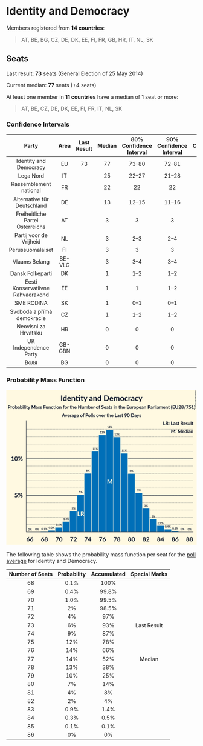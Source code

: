 # Identity and Democracy

Members registered from **14 countries**:

> AT, BE, BG, CZ, DE, DK, EE, FI, FR, GB, HR, IT, NL, SK

## Seats

Last result: **73** seats (General Election of 25 May 2014)

Current median: **77** seats (+4 seats)

At least one member in **11 countries** have a median of 1 seat or more:

> AT, BE, CZ, DE, DK, EE, FI, FR, IT, NL, SK

### Confidence Intervals

| Party | Area | Last Result | Median | 80% Confidence Interval | 90% Confidence Interval | 95% Confidence Interval | 99% Confidence Interval |
|:-----:|:----:|:-----------:|:------:|:-----------------------:|:-----------------------:|:-----------------------:|:-----------------------:|
| Identity and Democracy | EU | 73 | 77 | 73–80 | 72–81 | 71–82 | 69–83 |
| Lega Nord | IT | | 25 | 22–27 | 21–28 | 20–29 | 19–29 |
| Rassemblement national | FR | | 22 | 22 | 22 | 22 | 22 |
| Alternative für Deutschland | DE | | 13 | 12–15 | 11–16 | 11–16 | 10–16 |
| Freiheitliche Partei Österreichs | AT | | 3 | 3 | 3 | 3 | 3 |
| Partij voor de Vrijheid | NL | | 3 | 2–3 | 2–4 | 2–4 | 2–4 |
| Perussuomalaiset | FI | | 3 | 3 | 3 | 3 | 3–4 |
| Vlaams Belang | BE-VLG | | 3 | 3–4 | 3–4 | 3–4 | 3–4 |
| Dansk Folkeparti | DK | | 1 | 1–2 | 1–2 | 1–2 | 1–2 |
| Eesti Konservatiivne Rahvaerakond | EE | | 1 | 1 | 1–2 | 1–2 | 1–2 |
| SME RODINA | SK | | 1 | 0–1 | 0–1 | 0–1 | 0–1 |
| Svoboda a přímá demokracie | CZ | | 1 | 1–2 | 1–2 | 0–2 | 0–2 |
| Neovisni za Hrvatsku | HR | | 0 | 0 | 0 | 0 | 0 |
| UK Independence Party | GB-GBN | | 0 | 0 | 0 | 0 | 0 |
| Воля | BG | | 0 | 0 | 0 | 0 | 0 |

### Probability Mass Function

![Graph with seats probability mass function not yet produced](average-2019-10-31-seats-pmf-identityanddemocracy.png "Seats Probability Mass Function")

The following table shows the probability mass function per seat for the [poll average](average-2019-10-31.html) for Identity and Democracy.

| Number of Seats | Probability | Accumulated | Special Marks |
|:---------------:|:-----------:|:-----------:|:-------------:|
| 68 | 0.1% | 100% |  |
| 69 | 0.4% | 99.8% |  |
| 70 | 1.0% | 99.5% |  |
| 71 | 2% | 98.5% |  |
| 72 | 4% | 97% |  |
| 73 | 6% | 93% | Last Result |
| 74 | 9% | 87% |  |
| 75 | 12% | 78% |  |
| 76 | 14% | 66% |  |
| 77 | 14% | 52% | Median |
| 78 | 13% | 38% |  |
| 79 | 10% | 25% |  |
| 80 | 7% | 14% |  |
| 81 | 4% | 8% |  |
| 82 | 2% | 4% |  |
| 83 | 0.9% | 1.4% |  |
| 84 | 0.3% | 0.5% |  |
| 85 | 0.1% | 0.1% |  |
| 86 | 0% | 0% |  |


